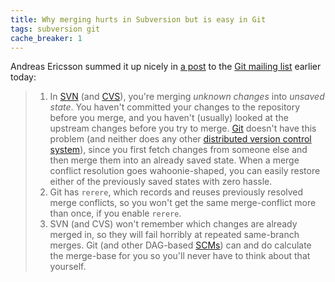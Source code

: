 ```yaml
---
title: Why merging hurts in Subversion but is easy in Git
tags: subversion git
cache_breaker: 1
---
```


Andreas Ericsson summed it up nicely in [a post](http://news.gmane.org/find-root.php?message_id=%3c4A434D6F.2090105%40op5.se%3e) to the [Git mailing list](/wiki/Git_mailing_list) earlier today:

> 1.  In [SVN](/wiki/SVN) (and [CVS](/wiki/CVS)), you're merging *unknown changes* into *unsaved state*. You haven't committed your changes to the repository before you merge, and you haven't (usually) looked at the upstream changes before you try to merge. [Git](/wiki/Git) doesn't have this problem (and neither does any other [distributed version control system](/wiki/distributed_version_control_system)), since you first fetch changes from someone else and then merge them into an already saved state. When a merge conflict resolution goes wahoonie-shaped, you can easily restore either of the previously saved states with zero hassle.
> 2.  Git has `rerere`, which records and reuses previously resolved merge conflicts, so you won't get the same merge-conflict more than once, if you enable `rerere`.
> 3.  SVN (and CVS) won't remember which changes are already merged in, so they will fail horribly at repeated same-branch merges. Git (and other DAG-based [SCMs](/wiki/SCMs)) can and do calculate the merge-base for you so you'll never have to think about that yourself.

